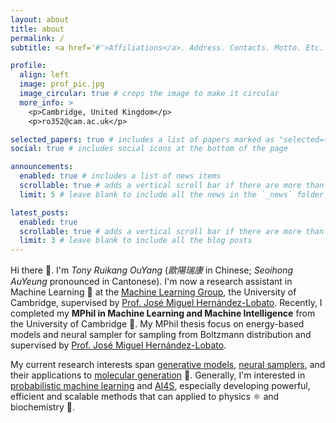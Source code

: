 ```yaml
---
layout: about
title: about
permalink: /
subtitle: <a href='#'>Affiliations</a>. Address. Contacts. Motto. Etc.

profile:
  align: left
  image: prof_pic.jpg
  image_circular: true # crops the image to make it circular
  more_info: >
    <p>Cambridge, United Kingdom</p>
    <p>ro352@cam.ac.uk</p>

selected_papers: true # includes a list of papers marked as "selected={true}"
social: true # includes social icons at the bottom of the page

announcements:
  enabled: true # includes a list of news items
  scrollable: true # adds a vertical scroll bar if there are more than 3 news items
  limit: 5 # leave blank to include all the news in the `_news` folder

latest_posts:
  enabled: true
  scrollable: true # adds a vertical scroll bar if there are more than 3 new posts items
  limit: 3 # leave blank to include all the blog posts
---
```

Hi there 👋. I'm _Tony Ruikang OuYang_ (_歐陽瑞康_ in Chinese; _Seoihong AuYeung_ pronounced in Cantonese). I'm now a research assistant in Machine Learning 🤖 at the [Machine Learning Group](https://mlg.eng.cam.ac.uk/about.html), the University of Cambridge, supervised by [Prof. José Miguel Hernández-Lobato](https://jmhl.org). Recently, I completed my **MPhil in Machine Learning and Machine Intelligence** from the University of Cambridge 🎉. My MPhil thesis focus on energy-based models and neural sampler for sampling from Boltzmann distribution and supervised by [Prof. José Miguel Hernández-Lobato](https://jmhl.org).

My current research interests span <u>generative models</u>, <u>neural samplers</u>, and their applications to <u>molecular generation</u> 🧬. Generally, I'm interested in <u>probabilistic machine learning</u> and <u>AI4S</u>, especially developing powerful, efficient and scalable methods that can applied to physics ⚛️ and biochemistry 🧪.